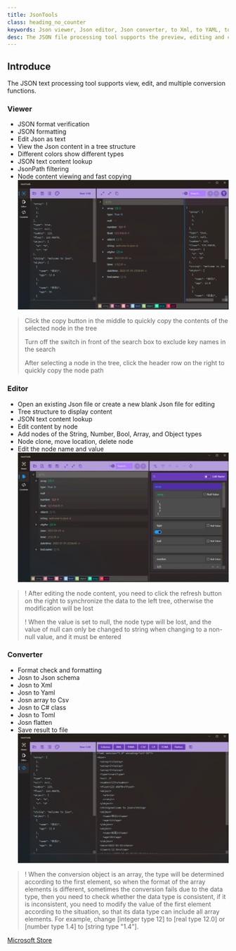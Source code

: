 ```yaml
---
title: JsonTools
class: heading_no_counter
keywords: Json viewer, Json editor, Json converter, to Xml, to YAML, to TOML, to Csv, to class, flatten
desc: The JSON file processing tool supports the preview, editing and conversion functions
---
```


## Introduce

The JSON text processing tool supports view, edit, and multiple conversion functions.

### Viewer
* JSON format verification
* JSON formatting
* Edit Json as text
* View the Json content in a tree structure
* Different colors show different types
* JSON text content lookup
* JsonPath filtering
* Node content viewing and fast copying
![](../assets/images/UsefulTools/JsonTool1.png)

> Click the copy button in the middle to quickly copy the contents of the selected node in the tree
>
> Turn off the switch in front of the search box to exclude key names in the search
>
> After selecting a node in the tree, click the header row on the right to quickly copy the node path 

### Editor
* Open an existing Json file or create a new blank Json file for editing
* Tree structure to display content
* JSON text content lookup
* Edit content by node
* Add nodes of the String, Number, Bool, Array, and Object types
* Node clone, move location, delete node
* Edit the node name and value
![](../assets/images/UsefulTools/JsonTool2.png)

>! After editing the node content, you need to click the refresh button on the right to synchronize the data to the left tree, otherwise the modification will be lost
>
>! When the value is set to null, the node type will be lost, and the value of null can only be changed to string when changing to a non-null value, and it must be entered

### Converter
* Format check and formatting
* Josn to Json schema
* Josn to Xml
* Josn to Yaml
* Josn array to Csv
* Josn to C# class
* Josn to Toml
* Josn flatten
* Save result to file
![](../assets/images/UsefulTools/JsonTool3.png)

>! When the conversion object is an array, the type will be determined according to the first element, so when the format of the array elements is different, sometimes the conversion fails due to the data type, then you need to check whether the data type is consistent, if it is inconsistent, you need to modify the value of the first element according to the situation, so that its data type can include all array elements. For example, change [integer type 12] to [real type 12.0] or [number type 1.4] to [string type "1.4"].


[Microsoft Store](https://apps.microsoft.com/detail/9P198RFZ9RTS)